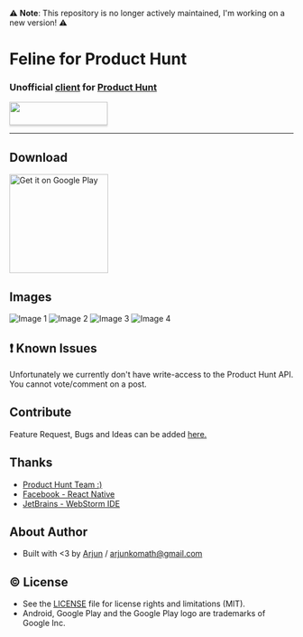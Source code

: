 ⚠️ **Note**: This repository is no longer actively maintained, I'm working on a new version! ⚠️

# Feline for Product Hunt
### Unofficial [client](https://play.google.com/store/apps/details?id=com.arjunkomath.product_hunt) for [Product Hunt](https://www.producthunt.com/)

<a href="https://www.buymeacoffee.com/arjunkomath"><img src="https://www.buymeacoffee.com/assets/img/custom_images/orange_img.png" style="height: 41px !important;width: 174px !important;box-shadow: 0px 3px 2px 0px rgba(190, 190, 190, 0.5) !important;-webkit-box-shadow: 0px 3px 2px 0px rgba(190, 190, 190, 0.5) !important;"  target="_blank"></a>

----------
## Download
<a href="https://play.google.com/store/apps/details?id=com.arjunkomath.product_hunt&utm_source=global_co&utm_medium=prtnr&utm_content=Mar2515&utm_campaign=PartBadge&pcampaignid=MKT-AC-global-none-all-co-pr-py-PartBadges-Oct1515-1"><img alt="Get it on Google Play" src="https://play.google.com/intl/en_us/badges/images/apps/en-play-badge.png" width="175" /></a>

## Images
![Image 1](https://lh3.googleusercontent.com/OpLWDaPqbC7EGECWacIMOLuJh5g4C0IQxjXeiQuUCYpXmq_2Vdqsca5p4N95MsJvnvY=h900)
![Image 2](https://lh3.googleusercontent.com/Q1vnSrC6f4lSto-VFep4ASgKCwmWCPJXNRoT7T9TKRGx1Blsrw3yv2qp5VcDya4UpQ=h900)
![Image 3](https://lh3.googleusercontent.com/ZaSlZv-FmwEf0FCyTwg6jJwMYOP0rRy4bC2KL1VgDshvmJP_dOJRqMSCUVWA13xx4g=h900)
![Image 4](https://lh3.googleusercontent.com/e3E4W-AAtL7p0bqMpXYlIpjWSxmR8dzGa8JJSnxHS-JddH7xRLyVUEugpQmptDDCgxA=h900)

## :exclamation: Known Issues
Unfortunately we currently don't have write-access to the Product Hunt API. You cannot vote/comment on a post.

## Contribute
Feature Request, Bugs and Ideas can be added [here.](https://github.com/arjunkomath/Feline-for-Product-Hunt/issues)

## Thanks
* [Product Hunt Team :)](https://www.producthunt.com/about)
* [Facebook - React Native](https://facebook.github.io/react-native/)
* [JetBrains - WebStorm IDE](https://www.jetbrains.com/)

## About Author
* Built with <3 by [Arjun](https://twitter.com/arjunz) / [arjunkomath@gmail.com](mailto:arjunkomath@gmail.com)

## :copyright: License
- See the [LICENSE](https://github.com/arjunkomath/Feline-for-Product-Hunt/blob/master/LICENSE) file for license rights and limitations (MIT).
- Android, Google Play and the Google Play logo are trademarks of Google Inc.
